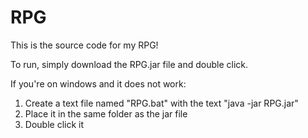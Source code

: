# RPG
This is the source code for my RPG!

To run, simply download the RPG.jar file and double click.

If you're on windows and it does not work:
1) Create a text file named "RPG.bat" with the text "java -jar RPG.jar"
2) Place it in the same folder as the jar file
3) Double click it
